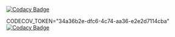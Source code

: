 
[![Codacy Badge](https://api.codacy.com/project/badge/Grade/d46d498a6a1b4eebacd4344e9279fd76)](https://app.codacy.com/app/uzma29/demo?utm_source=github.com&utm_medium=referral&utm_content=uzma29/demo&utm_campaign=Badge_Grade_Dashboard)

CODECOV_TOKEN="34a36b2e-dfc6-4c74-aa36-e2e2d7114cba"
[![Codacy Badge](https://api.codacy.com/project/badge/Grade/c3381803a0744b0e92295c4c6d54a520)](https://www.codacy.com/app/uzma29/demo?utm_source=github.com&amp;utm_medium=referral&amp;utm_content=uzma29/demo&amp;utm_campaign=Badge_Grade)
